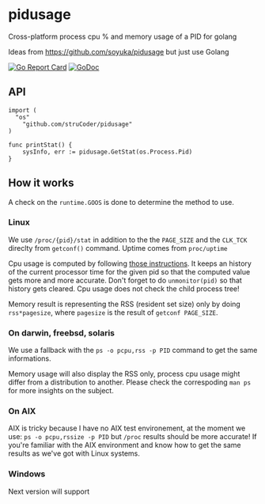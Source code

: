 # pidusage
Cross-platform process cpu % and memory usage of a PID for golang

Ideas from https://github.com/soyuka/pidusage but just use Golang

[![Go Report Card](https://goreportcard.com/badge/github.com/struCoder/pidusage)](https://goreportcard.com/report/github.com/struCoder/pidusage)
[![GoDoc](https://godoc.org/github.com/struCoder/pidusage?status.svg)](https://godoc.org/github.com/struCoder/pidusage)

## API

```golang
import (
  "os"
	"github.com/struCoder/pidusage"
)

func printStat() {
	sysInfo, err := pidusage.GetStat(os.Process.Pid)
}
```

## How it works

A check on the `runtime.GOOS` is done to determine the method to use.

### Linux
We use `/proc/{pid}/stat` in addition to the the `PAGE_SIZE` and the `CLK_TCK` direclty from `getconf()` command. Uptime comes from `proc/uptime`

Cpu usage is computed by following [those instructions](http://stackoverflow.com/questions/16726779/how-do-i-get-the-total-cpu-usage-of-an-application-from-proc-pid-stat/16736599#16736599). It keeps an history of the current processor time for the given pid so that the computed value gets more and more accurate. Don't forget to do `unmonitor(pid)` so that history gets cleared.
Cpu usage does not check the child process tree!

Memory result is representing the RSS (resident set size) only by doing `rss*pagesize`, where `pagesize` is the result of `getconf PAGE_SIZE`.

### On darwin, freebsd, solaris
We use a fallback with the `ps -o pcpu,rss -p PID` command to get the same informations.

Memory usage will also display the RSS only, process cpu usage might differ from a distribution to another. Please check the correspoding `man ps` for more insights on the subject.

### On AIX
AIX is tricky because I have no AIX test environement, at the moment we use: `ps -o pcpu,rssize -p PID` but `/proc` results should be more accurate! If you're familiar with the AIX environment and know how to get the same results as we've got with Linux systems.

### Windows
Next version will support
